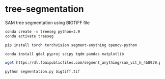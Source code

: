 # tree-segmentation
SAM tree segmentation using BIGTIFF file


```bash
conda create -n treeseg python=3.9 
conda activate treeseg
```

```bash
pip install torch torchvision segment-anything opencv-python
```


```bash
conda install gdal pyproj scipy tqdm pandas matplotlib
```

```bash
wget https://dl.fbaipublicfiles.com/segment_anything/sam_vit_h_4b8939.pth
```

```bash
python segmentation.py bigtiff.tif
```

